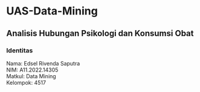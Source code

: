 # UAS-Data-Mining
## Analisis Hubungan Psikologi dan Konsumsi Obat

### Identitas
  Nama: Edsel Rivenda Saputra <br />
  NIM: A11.2022.14305 <br />
  Matkul: Data Mining <br />
  Kelompok: 4517 <br />
